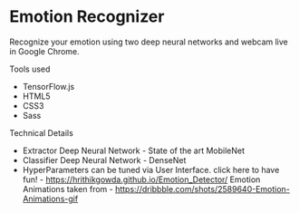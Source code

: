 # Emotion Recognizer
Recognize your emotion using two deep neural networks and webcam live in Google Chrome.

Tools used
* TensorFlow.js
* HTML5
* CSS3
* Sass


Technical Details
* Extractor Deep Neural Network - State of the art MobileNet
* Classifier Deep Neural Network - DenseNet
* HyperParameters can be tuned via User Interface.
 click here to have fun! -  https://hrithikgowda.github.io/Emotion_Detector/
Emotion Animations taken from - https://dribbble.com/shots/2589640-Emotion-Animations-gif
